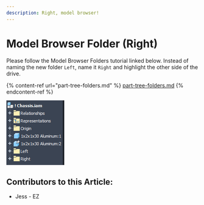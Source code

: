 ```yaml
---
description: Right, model browser!
---
```


# Model Browser Folder (Right)

Please follow the Model Browser Folders tutorial linked below.  Instead of naming the new folder `Left`, name it `Right` and highlight the other side of the drive.&#x20;

{% content-ref url="part-tree-folders.md" %}
[part-tree-folders.md](part-tree-folders.md)
{% endcontent-ref %}

![Completed Model Browser](<../../../.gitbook/assets/image (204).png>)



## Contributors to this Article:

* Jess - EZ

